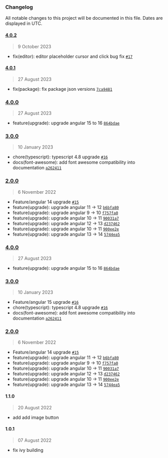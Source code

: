 ### Changelog

All notable changes to this project will be documented in this file. Dates are displayed in UTC.

#### [4.0.2](https://github.com/Raiper34/ngx-simple-text-editor/compare/4.0.1...4.0.2)

> 9 October 2023

- fix(editor): editor placeholder cursor and click bug fix [`#17`](https://github.com/Raiper34/ngx-simple-text-editor/issues/17)

#### [4.0.1](https://github.com/Raiper34/ngx-simple-text-editor/compare/4.0.0...4.0.1)

> 27 August 2023

- fix(package): fix package json versions [`7ca9481`](https://github.com/Raiper34/ngx-simple-text-editor/commit/7ca948188f00881a498b2d0b38fd1bc3db3db746)

### [4.0.0](https://github.com/Raiper34/ngx-simple-text-editor/compare/3.0.0...4.0.0)

> 27 August 2023

- feature(upgrade): upgrade angular 15 to 16 [`864bdae`](https://github.com/Raiper34/ngx-simple-text-editor/commit/864bdae6dd85fe7b181d5d612d390270ed3d227e)

### [3.0.0](https://github.com/Raiper34/ngx-simple-text-editor/compare/2.0.0...3.0.0)

> 10 January 2023

- chore(typescript): typescript 4.8 upgrade [`#16`](https://github.com/Raiper34/ngx-simple-text-editor/pull/16)
- docs(font-awesome): add font awesome compatibility into documentation [`a262411`](https://github.com/Raiper34/ngx-simple-text-editor/commit/a262411fc2313c67977807f85b1f55c8ceaea609)

### [2.0.0](https://github.com/Raiper34/ngx-simple-text-editor/compare/1.4.0...2.0.0)

> 6 November 2022

- Feature/angular 14 upgrade [`#15`](https://github.com/Raiper34/ngx-simple-text-editor/pull/15)
- feature(upgrade): upgrade angular 11 -&gt; 12 [`b6bfa80`](https://github.com/Raiper34/ngx-simple-text-editor/commit/b6bfa80b8bb94d8219ada820d24de718c245607a)
- feature(upgrade): upgrade angular 9 -&gt; 10 [`f757fa0`](https://github.com/Raiper34/ngx-simple-text-editor/commit/f757fa01809c0909d7f30c2ed81877aec50b8f05)
- feature(upgrade): upgrade angular 10 -&gt; 11 [`90031a7`](https://github.com/Raiper34/ngx-simple-text-editor/commit/90031a771efb5fef3b87b7610fdf8bc04c9cec06)
- feature(upgrade): upgrade angular 12 -&gt; 13 [`d237462`](https://github.com/Raiper34/ngx-simple-text-editor/commit/d2374620264c3b722d9622b3536e1ae7dba39739)
- feature(upgrade): upgrade angular 10 -&gt; 11 [`900ee2e`](https://github.com/Raiper34/ngx-simple-text-editor/commit/900ee2ed1a71fee4bb62adcf7a6f36ae07af362f)
- feature(upgrade): upgrade angular 13 -&gt; 14 [`5744ea5`](https://github.com/Raiper34/ngx-simple-text-editor/commit/5744ea5ca96b135a8dd57580a72702d08c671e38)

<!-- auto-changelog-above -->

### [4.0.0](https://github.com/Raiper34/ngx-simple-text-editor/compare/3.0.0...4.0.0)

> 27 August 2023

- feature(upgrade): upgrade angular 15 to 16 [`864bdae`](https://github.com/Raiper34/ngx-simple-text-editor/commit/864bdae6dd85fe7b181d5d612d390270ed3d227e)

### [3.0.0](https://github.com/Raiper34/ngx-simple-text-editor/compare/2.0.0...3.0.0)

> 10 January 2023

- Feature/angular 15 upgrade [`#16`](https://github.com/Raiper34/ngx-simple-text-editor/pull/16)
- chore(typescript): typescript 4.8 upgrade [`#16`](https://github.com/Raiper34/ngx-simple-text-editor/pull/16)
- docs(font-awesome): add font awesome compatibility into documentation [`a262411`](https://github.com/Raiper34/ngx-simple-text-editor/commit/a262411fc2313c67977807f85b1f55c8ceaea609)

### [2.0.0](https://github.com/Raiper34/ngx-simple-text-editor/compare/1.4.0...2.0.0)

> 6 November 2022

- Feature/angular 14 upgrade [`#15`](https://github.com/Raiper34/ngx-simple-text-editor/pull/15)
- feature(upgrade): upgrade angular 11 -&gt; 12 [`b6bfa80`](https://github.com/Raiper34/ngx-simple-text-editor/commit/b6bfa80b8bb94d8219ada820d24de718c245607a)
- feature(upgrade): upgrade angular 9 -&gt; 10 [`f757fa0`](https://github.com/Raiper34/ngx-simple-text-editor/commit/f757fa01809c0909d7f30c2ed81877aec50b8f05)
- feature(upgrade): upgrade angular 10 -&gt; 11 [`90031a7`](https://github.com/Raiper34/ngx-simple-text-editor/commit/90031a771efb5fef3b87b7610fdf8bc04c9cec06)
- feature(upgrade): upgrade angular 12 -&gt; 13 [`d237462`](https://github.com/Raiper34/ngx-simple-text-editor/commit/d2374620264c3b722d9622b3536e1ae7dba39739)
- feature(upgrade): upgrade angular 10 -&gt; 11 [`900ee2e`](https://github.com/Raiper34/ngx-simple-text-editor/commit/900ee2ed1a71fee4bb62adcf7a6f36ae07af362f)
- feature(upgrade): upgrade angular 13 -&gt; 14 [`5744ea5`](https://github.com/Raiper34/ngx-simple-text-editor/commit/5744ea5ca96b135a8dd57580a72702d08c671e38)

#### 1.1.0

> 20 August 2022

* add add image button

#### 1.0.1

> 07 August 2022

* fix ivy building
